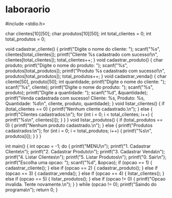 # laboraorio
#include <stdio.h>


char clientes[10][50];
char produtos[10][50];
int total_clientes = 0;
int total_produtos = 0;

void cadastrar_cliente() {
    printf("Digite o nome do cliente: ");
    scanf("%s", clientes[total_clientes]);
    printf("Cliente %s cadastrado com sucesso!\n", clientes[total_clientes]);
    total_clientes++;
}
void cadastrar_produto() {
    char produto;
    printf("Digite o nome do produto: ");
    scanf("%s", produtos[total_produtos]);
    printf("Produto %s cadastrado com sucesso!\n", produtos[total_produtos]);
    total_produtos++;
}
void cadastrar_venda() {
    char cliente[50], produto[50];
    int quantidade;
    printf("Digite o nome do cliente: ");
    scanf("%s", cliente);
    printf("Digite o nome do produto: ");
    scanf("%s", produto);
    printf("Digite a quantidade: ");
    scanf("%d", &quantidade);
    printf("Venda cadastrada com sucesso! Cliente: %s, Produto: %s, Quantidade: %d\n", cliente, produto, quantidade);
}
void listar_clientes() {
   if (total_clientes == 0) {
        printf("Nenhum cliente cadastrado.\n");
    } else {
        printf("Clientes cadastrados:\n");
        for (int i = 0; i < total_clientes; i++) {
            printf("%s\n", clientes[i]);
        }
    }
}
void listar_produtos() {
    if (total_produtos == 0) {
        printf("Nenhum produto cadastrado.\n");
    } else {
        printf("Produtos cadastrados:\n");
        for (int i = 0; i < total_produtos; i++) {
            printf("%s\n", produtos[i]);
        }
    }
}

int main() {
int opcao = -1;
do {
    printf("MENU\n");
    printf("1. Cadastrar Cliente\n");
    printf("2. Cadastrar Produto\n");
    printf("3. Cadastrar Venda\n");
    printf("4. Listar Clientes\n");
    printf("5. Listar Produtos\n");
    printf("0. Sair\n");
    printf("Escolha uma opcao: ");
    scanf("%d", &opcao);
    if (opcao == 1) {
        cadastrar_cliente();
    } else if (opcao == 2) {
        cadastrar_produto();
    } else if (opcao == 3) {
        cadastrar_venda();
    } else if (opcao == 4) {
        listar_clientes();
    } else if (opcao == 5) {
        listar_produtos();
    } else if (opcao != 0) {
        printf("Opcao invalida. Tente novamente.\n");
    }
}
while (opcao != 0);
printf("Saindo do programa\n");
return 0;
}
